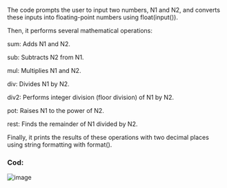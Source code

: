 The code prompts the user to input two numbers, N1 and N2, and converts these inputs into floating-point numbers using float(input()).

Then, it performs several mathematical operations:

<p>sum: Adds N1 and N2.</p>
<p>sub: Subtracts N2 from N1.</p>
<p>mul: Multiplies N1 and N2.</p>
<p>div: Divides N1 by N2.</p>
<p>div2: Performs integer division (floor division) of N1 by N2.</p>
<p>pot: Raises N1 to the power of N2.</p>
<p>rest: Finds the remainder of N1 divided by N2.</p>
<p>Finally, it prints the results of these operations with two decimal places using string formatting with format().</p>

### Cod:
![image](https://github.com/MagyoDev/MathematicalOperators.py/assets/135189804/fceb6773-2e54-46b2-a745-102151d7b866)
